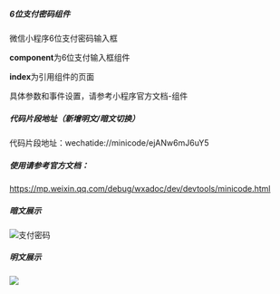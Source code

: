 ##### 6位支付密码组件
微信小程序6位支付密码输入框

**component**为6位支付输入框组件

**index**为引用组件的页面

具体参数和事件设置，请参考小程序官方文档-组件

##### 代码片段地址（新增明文/暗文切换）

代码片段地址：wechatide://minicode/ejANw6mJ6uY5

##### 使用请参考官方文档：

 https://mp.weixin.qq.com/debug/wxadoc/dev/devtools/minicode.html

##### 暗文展示

![支付密码](https://om83cysj8.qnssl.com/%E6%9A%97%E6%96%87%E5%B1%95%E7%A4%BA.gif)

##### 明文展示

![](https://om83cysj8.qnssl.com/%E6%98%8E%E6%96%87%E5%B1%95%E7%A4%BA.gif)
